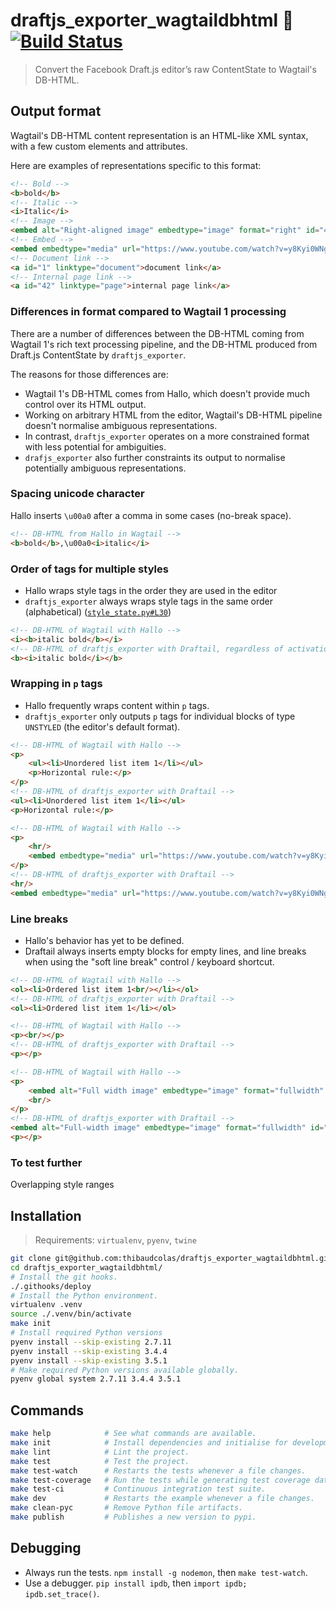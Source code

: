 # draftjs_exporter_wagtaildbhtml 🐍 [![Build Status](https://travis-ci.org/thibaudcolas/draftjs_exporter_wagtaildbhtml.svg?branch=master)](https://travis-ci.org/thibaudcolas/draftjs_exporter_wagtaildbhtml)

> Convert the Facebook Draft.js editor’s raw ContentState to Wagtail's DB-HTML.

## Output format

Wagtail's DB-HTML content representation is an HTML-like XML syntax, with a few custom elements and attributes.

Here are examples of representations specific to this format:

```html
<!-- Bold -->
<b>bold</b>
<!-- Italic -->
<i>Italic</i>
<!-- Image -->
<embed alt="Right-aligned image" embedtype="image" format="right" id="49"/>
<!-- Embed -->
<embed embedtype="media" url="https://www.youtube.com/watch?v=y8Kyi0WNg40"/>
<!-- Document link -->
<a id="1" linktype="document">document link</a>
<!-- Internal page link -->
<a id="42" linktype="page">internal page link</a>
```

### Differences in format compared to Wagtail 1 processing

There are a number of differences between the DB-HTML coming from Wagtail 1's rich text processing pipeline, and the DB-HTML produced from Draft.js ContentState by `draftjs_exporter`.

The reasons for those differences are:

* Wagtail 1's DB-HTML comes from Hallo, which doesn't provide much control over its HTML output.
* Working on arbitrary HTML from the editor, Wagtail's DB-HTML pipeline doesn't normalise ambiguous representations.
* In contrast, `draftjs_exporter` operates on a more constrained format with less potential for ambiguities.
* `drafjs_exporter` also further constraints its output to normalise potentially ambiguous representations.

### Spacing unicode character

Hallo inserts `\u00a0` after a comma in some cases (no-break space).

```html
<!-- DB-HTML from Hallo in Wagtail -->
<b>bold</b>,\u00a0<i>italic</i>
```

### Order of tags for multiple styles

* Hallo wraps style tags in the order they are used in the editor
* `draftjs_exporter` always wraps style tags in the same order (alphabetical) ([`style_state.py#L30`](https://github.com/springload/draftjs_exporter/blob/dcfa0491ce78783a20720ed5b557166154a57259/draftjs_exporter/style_state.py#L30))

```html
<!-- DB-HTML of Wagtail with Hallo -->
<i><b>italic bold</b></i>
<!-- DB-HTML of draftjs_exporter with Draftail, regardless of activation order -->
<b><i>italic bold</i></b>
```

### Wrapping in `p` tags

* Hallo frequently wraps content within `p` tags.
* `draftjs_exporter` only outputs `p` tags for individual blocks of type `UNSTYLED` (the editor's default format).

```html
<!-- DB-HTML of Wagtail with Hallo -->
<p>
    <ul><li>Unordered list item 1</li></ul>
    <p>Horizontal rule:</p>
</p>
<!-- DB-HTML of draftjs_exporter with Draftail -->
<ul><li>Unordered list item 1</li></ul>
<p>Horizontal rule:</p>

<!-- DB-HTML of Wagtail with Hallo -->
<p>
    <hr/>
    <embed embedtype="media" url="https://www.youtube.com/watch?v=y8Kyi0WNg40"/>
</p>
<!-- DB-HTML of draftjs_exporter with Draftail -->
<hr/>
<embed embedtype="media" url="https://www.youtube.com/watch?v=y8Kyi0WNg40"/>
```

### Line breaks

* Hallo's behavior has yet to be defined.
* Draftail always inserts empty blocks for empty lines, and line breaks when using the "soft line break" control / keyboard shortcut.

```html
<!-- DB-HTML of Wagtail with Hallo -->
<ol><li>Ordered list item 1<br/></li></ol>
<!-- DB-HTML of draftjs_exporter with Draftail -->
<ol><li>Ordered list item 1</li></ol>

<!-- DB-HTML of Wagtail with Hallo -->
<p><br/></p>
<!-- DB-HTML of draftjs_exporter with Draftail -->
<p></p>

<!-- DB-HTML of Wagtail with Hallo -->
<p>
    <embed alt="Full width image" embedtype="image" format="fullwidth" id="1"/>
    <br/>
</p>
<!-- DB-HTML of draftjs_exporter with Draftail -->
<embed alt="Full-width image" embedtype="image" format="fullwidth" id="1"/>
<p></p>
```

### To test further

Overlapping style ranges

## Installation

> Requirements: `virtualenv`, `pyenv`, `twine`

```sh
git clone git@github.com:thibaudcolas/draftjs_exporter_wagtaildbhtml.git
cd draftjs_exporter_wagtaildbhtml/
# Install the git hooks.
./.githooks/deploy
# Install the Python environment.
virtualenv .venv
source ./.venv/bin/activate
make init
# Install required Python versions
pyenv install --skip-existing 2.7.11
pyenv install --skip-existing 3.4.4
pyenv install --skip-existing 3.5.1
# Make required Python versions available globally.
pyenv global system 2.7.11 3.4.4 3.5.1
```

## Commands

```sh
make help            # See what commands are available.
make init            # Install dependencies and initialise for development.
make lint            # Lint the project.
make test            # Test the project.
make test-watch      # Restarts the tests whenever a file changes.
make test-coverage   # Run the tests while generating test coverage data.
make test-ci         # Continuous integration test suite.
make dev             # Restarts the example whenever a file changes.
make clean-pyc       # Remove Python file artifacts.
make publish         # Publishes a new version to pypi.
```

## Debugging

* Always run the tests. `npm install -g nodemon`, then `make test-watch`.
* Use a debugger. `pip install ipdb`, then `import ipdb; ipdb.set_trace()`.
